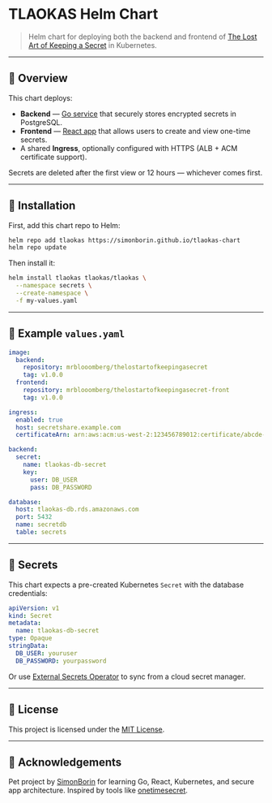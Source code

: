# TLAOKAS Helm Chart

> Helm chart for deploying both the backend and frontend of [The Lost Art of Keeping a Secret](https://github.com/SimonBorin/tlaokas) in Kubernetes.

---

## 📌 Overview

This chart deploys:

- **Backend** — [Go service](https://github.com/SimonBorin/tlaokas) that securely stores encrypted secrets in PostgreSQL.
- **Frontend** — [React app](https://github.com/SimonBorin/tlaokas-front) that allows users to create and view one-time secrets.
- A shared **Ingress**, optionally configured with HTTPS (ALB + ACM certificate support).

Secrets are deleted after the first view or 12 hours — whichever comes first.

---

## 🚀 Installation

First, add this chart repo to Helm:

```bash
helm repo add tlaokas https://simonborin.github.io/tlaokas-chart
helm repo update
```

Then install it:

```bash
helm install tlaokas tlaokas/tlaokas \
  --namespace secrets \
  --create-namespace \
  -f my-values.yaml
```

---

## 🧾 Example `values.yaml`

```yaml
image:
  backend:
    repository: mrblooomberg/thelostartofkeepingasecret
    tag: v1.0.0
  frontend:
    repository: mrblooomberg/thelostartofkeepingasecret-front
    tag: v1.0.0

ingress:
  enabled: true
  host: secretshare.example.com
  certificateArn: arn:aws:acm:us-west-2:123456789012:certificate/abcde-12345

backend:
  secret:
    name: tlaokas-db-secret
    key:
      user: DB_USER
      pass: DB_PASSWORD

database:
  host: tlaokas-db.rds.amazonaws.com
  port: 5432
  name: secretdb
  table: secrets
```

---

## 🔐 Secrets

This chart expects a pre-created Kubernetes `Secret` with the database credentials:

```yaml
apiVersion: v1
kind: Secret
metadata:
  name: tlaokas-db-secret
type: Opaque
stringData:
  DB_USER: youruser
  DB_PASSWORD: yourpassword
```

Or use [External Secrets Operator](https://external-secrets.io/) to sync from a cloud secret manager.

---

## 📃 License

This project is licensed under the [MIT License](https://opensource.org/licenses/MIT).

---

## 🙌 Acknowledgements

Pet project by [SimonBorin](https://github.com/SimonBorin) for learning Go, React, Kubernetes, and secure app architecture.
Inspired by tools like [onetimesecret](https://onetimesecret.com/).
